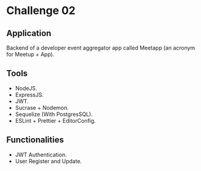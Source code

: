 # Challenge 02

## Application

Backend of a developer event aggregator app called Meetapp (an acronym for Meetup + App).

## Tools

-   NodeJS.
-   ExpressJS.
-   JWT.
-   Sucrase + Nodemon.
-   Sequelize (With PostgresSQL).
-   ESLint + Prettier + EditorConfig.

## Functionalities

-   JWT Authentication.
-   User Register and Update.
